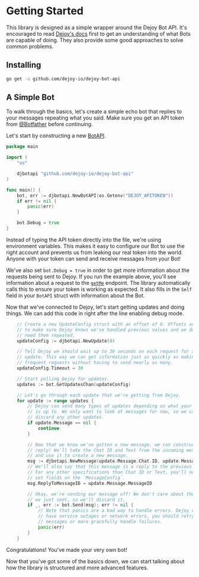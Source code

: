 # Getting Started

This library is designed as a simple wrapper around the Dejoy Bot API.
It's encouraged to read [Dejoy's docs][dejoy-docs] first to get an
understanding of what Bots are capable of doing. They also provide some good
approaches to solve common problems.

[dejoy-docs]: https://core.dejoy.io/bots

## Installing

```bash
go get -u github.com/dejoy-io/dejoy-bot-api
```

## A Simple Bot

To walk through the basics, let's create a simple echo bot that replies to your
messages repeating what you said. Make sure you get an API token from
[@Botfather][botfather] before continuing.

Let's start by constructing a new [BotAPI][bot-api-docs].

[botfather]: https://t.me/Botfather
[bot-api-docs]: https://pkg.go.dev/github.com/dejoy-io/dejoy-bot-api?tab=doc#BotAPI

```go
package main

import (
	"os"

	djbotapi "github.com/dejoy-io/dejoy-bot-api"
)

func main() {
	bot, err := djbotapi.NewBotAPI(os.Getenv("DEJOY_APITOKEN"))
	if err != nil {
		panic(err)
	}

	bot.Debug = true
}
```

Instead of typing the API token directly into the file, we're using
environment variables. This makes it easy to configure our Bot to use the right
account and prevents us from leaking our real token into the world. Anyone with
your token can send and receive messages from your Bot!

We've also set `bot.Debug = true` in order to get more information about the
requests being sent to Dejoy. If you run the example above, you'll see
information about a request to the [`getMe`][get-me] endpoint. The library
automatically calls this to ensure your token is working as expected. It also
fills in the `Self` field in your `BotAPI` struct with information about the
Bot.

Now that we've connected to Dejoy, let's start getting updates and doing
things. We can add this code in right after the line enabling debug mode.

[get-me]: https://core.dejoy.io/bots/api#getme

```go
	// Create a new UpdateConfig struct with an offset of 0. Offsets are used
	// to make sure Dejoy knows we've handled previous values and we don't
	// need them repeated.
	updateConfig := djbotapi.NewUpdate(0)

	// Tell Dejoy we should wait up to 30 seconds on each request for an
	// update. This way we can get information just as quickly as making many
	// frequent requests without having to send nearly as many.
	updateConfig.Timeout = 30

	// Start polling Dejoy for updates.
	updates := bot.GetUpdatesChan(updateConfig)

	// Let's go through each update that we're getting from Dejoy.
	for update := range updates {
		// Dejoy can send many types of updates depending on what your Bot
		// is up to. We only want to look at messages for now, so we can
		// discard any other updates.
		if update.Message == nil {
			continue
		}

		// Now that we know we've gotten a new message, we can construct a
		// reply! We'll take the Chat ID and Text from the incoming message
		// and use it to create a new message.
		msg := djbotapi.NewMessage(update.Message.Chat.ID, update.Message.Text)
		// We'll also say that this message is a reply to the previous message.
		// For any other specifications than Chat ID or Text, you'll need to
		// set fields on the `MessageConfig`.
		msg.ReplyToMessageID = update.Message.MessageID

		// Okay, we're sending our message off! We don't care about the message
		// we just sent, so we'll discard it.
		if _, err := bot.Send(msg); err != nil {
			// Note that panics are a bad way to handle errors. Dejoy can
			// have service outages or network errors, you should retry sending
			// messages or more gracefully handle failures.
			panic(err)
		}
	}
```

Congratulations! You've made your very own bot!

Now that you've got some of the basics down, we can start talking about how the
library is structured and more advanced features.
